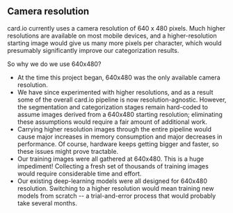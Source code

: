 Camera resolution
-----------------

card.io currently uses a camera resolution of 640 x 480 pixels. Much higher resolutions are available on most mobile devices, and a higher-resolution starting image would give us many more pixels per character, which would presumably significantly improve our categorization results.

So why we do we use 640x480?

* At the time this project began, 640x480 was the only available camera resolution.
* We have since experimented with higher resolutions, and as a result some of the overall card.io pipeline is now resolution-agnostic. However, the segmentation and categorization stages remain hard-coded to assume images derived from a 640x480 starting resolution; eliminating these assumptions would require a fair amount of additional work.
* Carrying higher resolution images through the entire pipeline would cause major increases in memory consumption and major decreases in performance. Of course, hardware keeps getting bigger and faster, so these issues might prove tractable.
* Our training images were all gathered at 640x480. This is a huge impediment! Collecting a fresh set of thousands of training images would require considerable time and effort.
* Our existing deep-learning models were all designed for 640x480 resolution. Switching to a higher resolution would mean training new models from scratch -- a trial-and-error process that would probably take several months.
